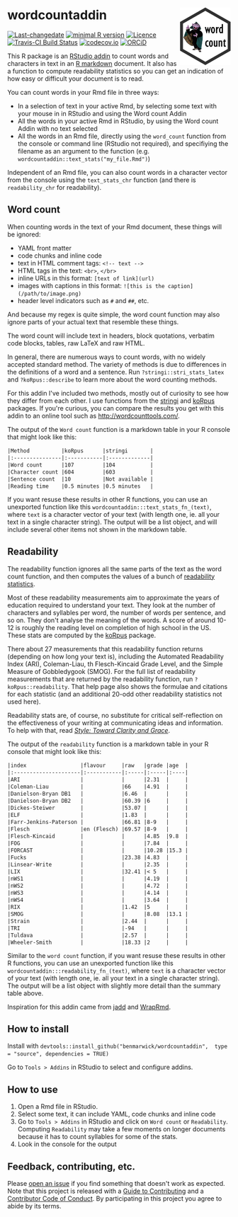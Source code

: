 <!-- README.md is generated from README.Rmd. Please edit that file -->
wordcountaddin <img src="inst/logo.png" align="right" height="130" />
=====================================================================

[![Last-changedate](https://img.shields.io/badge/last%20change-2017--05--19-brightgreen.svg)](https://github.com/benmarwick/wordcountaddin/commits/master) [![minimal R version](https://img.shields.io/badge/R%3E%3D-3.4.0-brightgreen.svg)](https://cran.r-project.org/) [![Licence](https://img.shields.io/github/license/mashape/apistatus.svg)](http://choosealicense.com/licenses/mit/) [![Travis-CI Build Status](https://travis-ci.org/benmarwick/wordcountaddin.png?branch=master)](https://travis-ci.org/benmarwick/wordcountaddin) [![codecov.io](https://codecov.io/github/benmarwick/wordcountaddin/coverage.svg?branch=master)](https://codecov.io/github/benmarwick/wordcountaddin?branch=master) [![ORCiD](https://img.shields.io/badge/ORCiD-0000--0001--7879--4531-green.svg)](http://orcid.org/0000-0001-7879-4531)

This R package is an [RStudio addin](https://rstudio.github.io/rstudioaddins/) to count words and characters in text in an [R markdown](http://rmarkdown.rstudio.com/) document. It also has a function to compute readability statistics so you can get an indication of how easy or difficult your document is to read.

You can count words in your Rmd file in three ways:

-   In a selection of text in your active Rmd, by selecting some text with your mouse in in RStudio and using the Word count Addin
-   All the words in your active Rmd in RStudio, by using the Word count Addin with no text selected
-   All the words in an Rmd file, directly using the `word_count` function from the console or command line (RStudio not required), and specifiying the filename as an argument to the function (e.g. `wordcountaddin::text_stats("my_file.Rmd")`)

Independent of an Rmd file, you can also count words in a character vector from the console using the `text_stats_chr` function (and there is `readability_chr` for readability).

Word count
----------

When counting words in the text of your Rmd document, these things will be ignored:

-   YAML front matter
-   code chunks and inline code
-   text in HTML comment tags: `<!-- text -->`
-   HTML tags in the text: `<br>`, `</br>`
-   inline URLs in this format: `[text of link](url)`
-   images with captions in this format: `![this is the caption](/path/to/image.png)`
-   header level indicators such as `#` and `##`, etc.

And because my regex is quite simple, the word count function may also ignore parts of your actual text that resemble these things.

The word count will include text in headers, block quotations, verbatim code blocks, tables, raw LaTeX and raw HTML.

In general, there are numerous ways to count words, with no widely accepted standard method. The variety of methods is due to differences in the definitions of a word and a sentence. Run `?stringi::stri_stats_latex` and `?koRpus::describe` to learn more about the word counting methods.

For this addin I've included two methods, mostly out of curiosity to see how they differ from each other. I use functions from the [stringi](https://cran.r-project.org/web/packages/stringi/index.html) and [koRpus](https://cran.r-project.org/web/packages/koRpus/index.html) packages. If you're curious, you can compare the results you get with this addin to an online tool such as <http://wordcounttools.com/>.

The output of the `Word count` function is a markdown table in your R console that might look like this:

    |Method          |koRpus      |stringi       |
    |:---------------|:-----------|:-------------|
    |Word count      |107         |104           |
    |Character count |604         |603           |
    |Sentence count  |10          |Not available |
    |Reading time    |0.5 minutes |0.5 minutes   |

If you want resuse these results in other R functions, you can use an unexported function like this `wordcountaddin:::text_stats_fn_(text)`, where `text` is a character vector of your text (with length one, ie. all your text in a single character string). The output will be a list object, and will include several other items not shown in the markdown table.

Readability
-----------

The readability function ignores all the same parts of the text as the word count function, and then computes the values of a bunch of [readability statistics](https://en.wikipedia.org/wiki/Readability_test).

Most of these readability measurements aim to approximate the years of education required to understand your text. They look at the number of characters and syllables per word, the number of words per sentence, and so on. They don't analyse the meaning of the words. A score of around 10-12 is roughly the reading level on completion of high school in the US. These stats are computed by the [koRpus](https://cran.r-project.org/web/packages/koRpus/index.html) package.

There about 27 measurements that this readability function returns (depending on how long your text is), including the Automated Readability Index (ARI), Coleman-Liau, th Flesch-Kincaid Grade Level, and the Simple Measure of Gobbledygook (SMOG). For the full list of readability measurements that are returned by the readability function, run `?koRpus::readability`. That help page also shows the formulae and citations for each statistic (and an additional 20-odd other readability statistics not used here).

Readability stats are, of course, no substitute for critical self-reflection on the effectiveness of your writing at communicating ideas and information. To help with that, read [*Style: Toward Clarity and Grace*](http://www.amazon.com/dp/0226899152).

The output of the `readability` function is a markdown table in your R console that might look like this:


    |index                 |flavour     |raw   |grade |age  |
    |:---------------------|:-----------|:-----|:-----|:----|
    |ARI                   |            |      |2.31  |     |
    |Coleman-Liau          |            |66    |4.91  |     |
    |Danielson-Bryan DB1   |            |6.46  |      |     |
    |Danielson-Bryan DB2   |            |60.39 |6     |     |
    |Dickes-Steiwer        |            |53.07 |      |     |
    |ELF                   |            |1.83  |      |     |
    |Farr-Jenkins-Paterson |            |66.81 |8-9   |     |
    |Flesch                |en (Flesch) |69.57 |8-9   |     |
    |Flesch-Kincaid        |            |      |4.85  |9.8  |
    |FOG                   |            |      |7.84  |     |
    |FORCAST               |            |      |10.28 |15.3 |
    |Fucks                 |            |23.38 |4.83  |     |
    |Linsear-Write         |            |      |2.35  |     |
    |LIX                   |            |32.41 |< 5   |     |
    |nWS1                  |            |      |4.19  |     |
    |nWS2                  |            |      |4.72  |     |
    |nWS3                  |            |      |4.14  |     |
    |nWS4                  |            |      |3.64  |     |
    |RIX                   |            |1.42  |5     |     |
    |SMOG                  |            |      |8.08  |13.1 |
    |Strain                |            |2.44  |      |     |
    |TRI                   |            |-94   |      |     |
    |Tuldava               |            |2.57  |      |     |
    |Wheeler-Smith         |            |18.33 |2     |     |

Similar to the `word count` function, if you want resuse these results in other R functions, you can use an unexported function like this `wordcountaddin:::readability_fn_(text)`, where `text` is a character vector of your text (with length one, ie. all your text in a single character string). The output will be a list object with slightly more detail than the summary table above.

Inspiration for this addin came from [jadd](https://github.com/jennybc/jadd) and [WrapRmd](https://github.com/tjmahr/WrapRmd).

How to install
--------------

Install with `devtools::install_github("benmarwick/wordcountaddin",  type = "source", dependencies = TRUE)`

Go to `Tools > Addins` in RStudio to select and configure addins.

How to use
----------

1.  Open a Rmd file in RStudio.
2.  Select some text, it can include YAML, code chunks and inline code
3.  Go to `Tools > Addins` in RStudio and click on `Word count` or `Readability`. Computing `Readability` may take a few moments on longer documents because it has to count syllables for some of the stats.
4.  Look in the console for the output

Feedback, contributing, etc.
----------------------------

Please [open an issue](https://github.com/benmarwick/wordcountaddin/issues/new) if you find something that doesn't work as expected. Note that this project is released with a [Guide to Contributing](CONTRIBUTING.md) and a [Contributor Code of Conduct](CONDUCT.md). By participating in this project you agree to abide by its terms.
